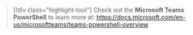 > [!div class="highlight-tool"] 
> Check out the **Microsoft Teams PowerShell** to learn more at: https://docs.microsoft.com/en-us/microsoftteams/teams-powershell-overview